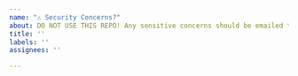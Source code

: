 ```yaml
---
name: "⚠️ Security Concerns?"
about: DO NOT USE THIS REPO! Any sensitive concerns should be emailed to security@ipfs.io
title: ''
labels: ''
assignees: ''

---
```


<!-- are you disclosing a security vulnerability? close this window and email security@protocol.ai instead -->
